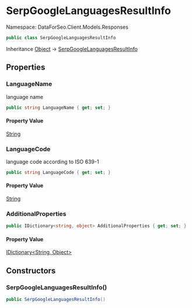 # SerpGoogleLanguagesResultInfo

Namespace: DataForSeo.Client.Models.Responses

```csharp
public class SerpGoogleLanguagesResultInfo
```

Inheritance [Object](https://docs.microsoft.com/en-us/dotnet/api/system.object) → [SerpGoogleLanguagesResultInfo](./dataforseo.client.models.responses.serpgooglelanguagesresultinfo.md)

## Properties

### **LanguageName**

language name

```csharp
public string LanguageName { get; set; }
```

#### Property Value

[String](https://docs.microsoft.com/en-us/dotnet/api/system.string)<br>

### **LanguageCode**

language code according to ISO 639-1

```csharp
public string LanguageCode { get; set; }
```

#### Property Value

[String](https://docs.microsoft.com/en-us/dotnet/api/system.string)<br>

### **AdditionalProperties**

```csharp
public IDictionary<string, object> AdditionalProperties { get; set; }
```

#### Property Value

[IDictionary&lt;String, Object&gt;](https://docs.microsoft.com/en-us/dotnet/api/system.collections.generic.idictionary-2)<br>

## Constructors

### **SerpGoogleLanguagesResultInfo()**

```csharp
public SerpGoogleLanguagesResultInfo()
```
